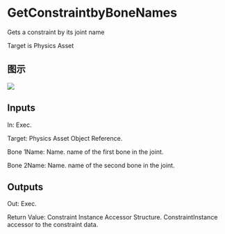 # GetConstraintbyBoneNames

Gets a constraint by its joint name

Target is Physics Asset

## 图示

![]($-20221218-20264568.png)

## Inputs

In: Exec.

Target: Physics Asset Object Reference.

Bone 1Name: Name. name of the first bone in the joint.

Bone 2Name: Name. name of the second bone in the joint.  

## Outputs

Out: Exec.

Return Value: Constraint Instance Accessor Structure. ConstraintInstance accessor to the constraint data.

